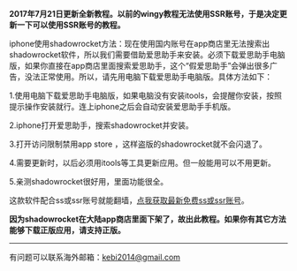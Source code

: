 **2017年7月21日更新全新教程。以前的wingy教程无法使用SSR账号，于是决定更新一下可以使用SSR账号的教程。**

iphone使用shadowrocket方法：现在使用国内账号在app商店里无法搜索出shadowrocket软件，所以我们需要借助爱思助手来安装。必须下载爱思助手电脑版，如果你直接在app商店里面搜索爱思助手，这个“假爱思助手”会弹出很多广告，没法正常使用。所以，请先用电脑下载爱思助手电脑版。具体方法如下：


1.使用电脑下载爱思助手电脑版，如果电脑没有安装itools，会提醒你安装，按照提示操作安装就行。连上iphone之后会自动安装爱思助手手机版。

2.iphone打开爱思助手，搜索shadowrocket并安装。

3.打开访问限制禁用app store ，这样盗版的shadowrocket就不会闪退了。

4.需要更新时，以后必须用itools等工具更新应用。但一般能用可以不用更新。

5.亲测shadowrocket很好用，里面功能很全。

这款软件配合ss或ssr账号就能翻墙，[点我获取最新免费ss或ssr账号](https://github.com/Alvin9999/new-pac/wiki/ss%E5%85%8D%E8%B4%B9%E8%B4%A6%E5%8F%B7)。


**因为shadowrocket在大陆app商店里面下架了，故出此教程。如果你有其它方法能够下载正版应用，请支持正版。**


***


有问题可以联系海外邮箱：kebi2014@gmail.com

